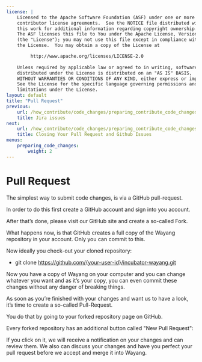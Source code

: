 ```yaml
---
license: |
    Licensed to the Apache Software Foundation (ASF) under one or more
    contributor license agreements.  See the NOTICE file distributed with
    this work for additional information regarding copyright ownership.
    The ASF licenses this file to You under the Apache License, Version 2.0
    (the "License"); you may not use this file except in compliance with
    the License.  You may obtain a copy of the License at

         http://www.apache.org/licenses/LICENSE-2.0
    
    Unless required by applicable law or agreed to in writing, software
    distributed under the License is distributed on an "AS IS" BASIS,
    WITHOUT WARRANTIES OR CONDITIONS OF ANY KIND, either express or implied.
    See the License for the specific language governing permissions and
    limitations under the License.
layout: default
title: "Pull Request"
previous:
    url: /how_contribute/code_changes/preparing_contribute_code_changes/jira_issue/
    title: Jira issues
next:
    url: /how_contribute/code_changes/preparing_contribute_code_changes/closing_pull_request/
    title: Closing Your Pull Request and Github Issues
menus:
    preparing_code_changes:
        weight: 2
---
```


# Pull Request

The simplest way to submit code changes, is via a GitHub pull-request.

In order to do this first create a GitHub account and sign into you account.

After that’s done, please visit our GitHub site and create a so-called Fork.



What happens now, is that GitHub creates a full copy of the Wayang repository in your account. Only you can commit to this.

Now ideally you check-out your cloned repository:

* git clone https://github.com/{your-user-id}/incubator-wayang.git

Now you have a copy of Wayang on your computer and you can change whatever you want and as it’s your copy, you can even commit these changes without any danger of breaking things.

As soon as you’re finished with your changes and want us to have a look, it’s time to create a so-called Pull-Request.

You do that by going to your forked repository page on GitHub.

Every forked repository has an additional button called "New Pull Request":

If you click on it, we will receive a notification on your changes and can review them. We also can discuss your changes and have you perfect your pull request before we accept and merge it into Wayang.